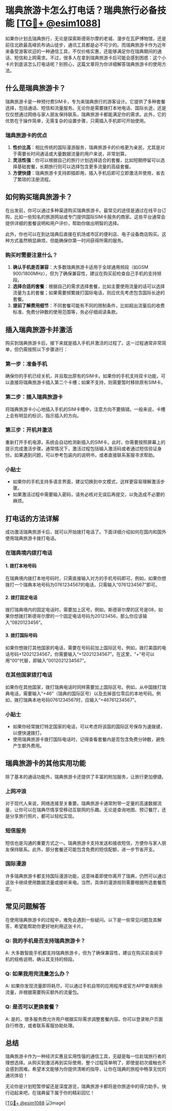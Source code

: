 # 瑞典旅游卡怎么打电话？瑞典旅行必备技能 [[TG💪+ @esim1088](https://t.me/s/esim1088)]

如果你计划去瑞典旅行，无论是探索斯德哥尔摩的老城、漫步在瓦萨博物馆，还是前往北欧最高峰凯布讷山徒步，通讯工具都是必不可少的。而瑞典旅游卡作为近年来备受游客欢迎的一种通信工具，不仅价格实惠，还能够满足你在瑞典期间的通话、短信和上网需求。不过，很多人在拿到瑞典旅游卡后可能会感到困惑：这个小卡片到底该怎么打电话呢？别担心，这篇文章将为你详细解答瑞典旅游卡的使用方法。

## 什么是瑞典旅游卡？

瑞典旅游卡是一种预付费SIM卡，专为来瑞典旅行的游客设计。它提供了多种套餐选择，包括通话、短信和流量服务。无论你是需要拨打本地电话、国际长途，还是仅仅想通过网络与家人朋友保持联系，瑞典旅游卡都能满足你的需求。此外，它的优势在于操作简单，无需复杂的设置步骤，只需插入手机即可开始使用。

### 瑞典旅游卡的优点

1. **性价比高**：相比传统的国际漫游服务，瑞典旅游卡的价格更为亲民，尤其是对于需要长时间通话或大量数据流量的用户来说，非常划算。
2. **灵活性强**：你可以根据自己的旅行计划选择适合的套餐，比如短期停留可以选择基础套餐，长期旅行则可以选择包含更多流量的高级套餐。
3. **方便快捷**：瑞典旅游卡支持即插即用，插入手机后即可立即激活并使用，省去了繁琐的注册流程。

## 如何购买瑞典旅游卡？

在出发前，你可以通过多种渠道购买瑞典旅游卡。最常见的途径是通过在线平台订购，比如一些知名的旅游网站或专门提供国际SIM卡服务的商家。这些平台通常会提供详细的套餐说明和用户评价，帮助你做出明智的选择。

此外，你也可以在到达瑞典后直接在机场或市区的便利店、电子设备商店购买。这种方式虽然稍显麻烦，但能确保你第一时间获得所需的服务。

### 购买时需要注意什么？

1. **确认手机是否兼容**：大多数瑞典旅游卡适用于全球通用频段（如GSM 900/1800MHz），但为了确保兼容性，建议在购买前检查自己手机的支持频段。
2. **选择合适的套餐**：根据自己的需求选择套餐，比如主要使用流量的话可以选择流量为主的套餐；如果需要频繁拨打国际电话，则应优先考虑包含国际长途的套餐。
3. **提前了解费用细节**：不同套餐可能有不同的限制条件，比如超出流量后的收费标准、免费分钟数的使用范围等，务必仔细阅读条款。

## 插入瑞典旅游卡并激活

购买到瑞典旅游卡后，接下来就是插入手机并激活的过程了。这一过程通常非常简单，但仍需按照以下步骤进行：

### 第一步：准备手机

确保你的手机已经关机，并且取出原有的SIM卡。如果你的手机支持双卡功能，可以直接将瑞典旅游卡插入第二个卡槽；如果不支持，则需要暂时移除原有SIM卡。

### 第二步：插入瑞典旅游卡

将瑞典旅游卡小心地插入手机的SIM卡槽中，注意方向不要搞错。一般来说，卡槽上会有明显的标识，指示插入的方向。

### 第三步：开机并激活

重新打开手机电源，系统会自动检测新插入的SIM卡。此时，你需要按照屏幕上的提示完成激活步骤。通常情况下，激活过程包括输入激活码或者通过短信验证身份。如果遇到问题，可以参考包装内的说明书，或者直接联系客服寻求帮助。

### 小贴士

- 如果你的手机支持多语言界面，建议切换到中文模式，这样更容易理解激活步骤。
- 如果激活过程中需要输入密码，请务必核对无误后再提交，以免造成不必要的麻烦。

## 打电话的方法详解

成功激活瑞典旅游卡后，就可以开始拨打电话了。下面详细介绍如何在国内和国外使用瑞典旅游卡拨打电话。

### 在瑞典境内拨打电话

#### 1. 拨打本地号码

在瑞典境内拨打本地号码时，只需直接输入对方的手机号码即可。例如，如果你想拨打一个瑞典本地号码为0761234567的电话，只需输入“0761234567”即可。

#### 2. 拨打固定电话

拨打瑞典境内的固定电话时，需要加上区号。例如，斯德哥尔摩的区号是08，如果你想拨打斯德哥尔摩的一个固定电话号码为20123456，那么你应该输入“0820123456”。

#### 3. 拨打国际号码

如果你想拨打其他国家的电话，需要在号码前加上国际区号。例如，拨打美国的电话号码+12021234567，你需要输入“+12021234567”。在这里，“+”号可以用“00”代替，即输入“0012021234567”。

### 在其他国家拨打电话

如果你在其他国家，拨打瑞典电话时同样需要加上国际区号。例如，从中国拨打瑞典电话，需要输入“+46”（瑞典的国际区号）以及去掉首位零后的本地号码。例如，拨打瑞典本地号码0761234567时，应输入“+46761234567”。

### 小贴士

- 如果你经常拨打特定国家的电话，可以考虑将该国的国际区号保存为速拨键，以便快速拨打。
- 使用瑞典旅游卡拨打国际电话时，记得查看套餐内是否包含免费分钟数，避免产生额外费用。

## 瑞典旅游卡的其他实用功能

除了基本的通话功能外，瑞典旅游卡还提供了丰富的附加服务，让旅行更加便捷。

### 上网冲浪

对于现代人来说，网络连接至关重要。瑞典旅游卡通常附带一定量的高速数据流量，让你可以在瑞典尽情享受移动互联网的乐趣。无论是查询地图、预订餐厅，还是分享旅行照片，都可以轻松实现。

### 短信服务

短信也是沟通的重要方式之一。瑞典旅游卡支持发送和接收短信，方便你与家人朋友保持联系。此外，部分套餐还可能包含免费的短信配额，进一步节省开支。

### 国际漫游

许多瑞典旅游卡都支持国际漫游功能，这意味着即使你离开了瑞典，仍然可以通过这张卡继续使用数据流量或接听来电。当然，具体的漫游规则需要根据所选套餐而定。

## 常见问题解答

在使用瑞典旅游卡的过程中，难免会遇到一些疑问。以下是一些常见问题及其解答，希望能帮助你更好地利用这张卡片。

### Q: 我的手机是否支持瑞典旅游卡？

A: 大多数智能手机都支持瑞典旅游卡，但为了确保兼容性，建议在购买前查阅手机的规格说明，确认其支持的频段。

### Q: 如果我用完流量怎么办？

A: 如果你发现流量即将耗尽，可以通过手机自带的应用程序或官方APP查询剩余流量，并根据需要购买额外的流量包。

### Q: 是否可以更换套餐？

A: 是的，很多服务商允许用户根据实际需求调整套餐内容。你可以登录账户页面自行修改，或者联系客服协助处理。

## 总结

瑞典旅游卡作为一种经济实惠且实用性强的通信工具，无疑是每一位赴瑞旅行者的理想选择。从购买到激活再到实际使用，整个过程简单明了，即使是初次接触也不会感到困难。希望本文能够为你提供清晰的指导，让你在瑞典的旅程中畅享无忧的通讯体验！

无论你是计划短暂停留还是深度游览，瑞典旅游卡都将是你旅途中的得力助手。快行动起来吧，在瑞典留下属于你的精彩回忆！

[[TG💪+ @esim1088](https://t.me/s/esim1088) ![Image](https://i.postimg.cc/4NQfJmqS/Snipaste-2025-05-13-00-14-12.png)]